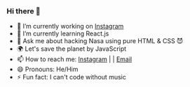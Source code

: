 ### Hi there 👋


- 🔭 I’m currently working on [Instagram](https://www.instagram.com/junior.coders/)
- 🌱 I’m currently learning React.js
- 💬 Ask me about hacking Nasa using pure HTML & CSS  😈
- 🌍 Let's save the planet by JavaScript 
- 📫 How to reach me: [Instagram](https://www.instagram.com/this.poori/) | | [Email](mailto:pooriafaramarzian@gamil.com)
- 😄 Pronouns: He/Him
- ⚡ Fun fact: I can't code without music
